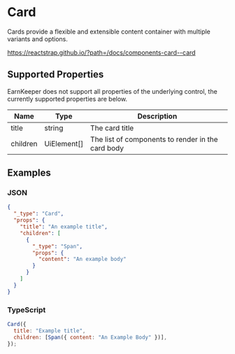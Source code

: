# Card

Cards provide a flexible and extensible content container with multiple variants and options.

<https://reactstrap.github.io/?path=/docs/components-card--card>

## Supported Properties

EarnKeeper does not support all properties of the underlying control, the currently supported properties are below.

| Name     | Type        | Description                                       |
| -------- | ----------- | ------------------------------------------------- |
| title    | string      | The card title                                    |
| children | UiElement[] | The list of components to render in the card body |

## Examples

### JSON

```json
{
  "_type": "Card",
  "props": {
    "title": "An example title",
    "children": [
      {
        "_type": "Span",
        "props": {
          "content": "An example body"
        }
      }
    ]
  }
}
```

### TypeScript

```javascript
Card({
  title: "Example title",
  children: [Span({ content: "An Example Body" })],
});
```
